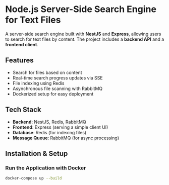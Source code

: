 # Node.js Server-Side Search Engine for Text Files

A server-side search engine built with **NestJS** and **Express**, allowing users to search for text files by content. The project includes a **backend API** and a **frontend client**.

## Features
- Search for files based on content
- Real-time search progress updates via SSE
- File indexing using Redis
- Asynchronous file scanning with RabbitMQ
- Dockerized setup for easy deployment

## Tech Stack
- **Backend**: NestJS, Redis, RabbitMQ
- **Frontend**: Express (serving a simple client UI)
- **Database**: Redis (for indexing files)
- **Message Queue**: RabbitMQ (for async processing)

## Installation & Setup

### Run the Application with Docker
```sh
docker-compose up --build

